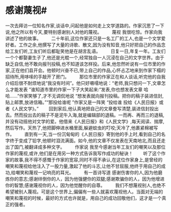 # 感谢蔑视#
 一次去拜访一位知名作家,谈话中,问起他是如何走上文学道路的。作家沉思了一下说,他之所以有今天,要特别感谢别人对他的蔑视。 
　　蔑视 我很吃惊。作家向我讲述了他的故事。 
　　二十年前,这位作家还只是一名工厂的工人,也是一个文学爱好者。工作之余,他撰写了大量的诗歌、散文,因为没有知音,他只好把自己的作品念给工友们听,工友们听后都耻笑他是在胡言乱语。 
　　日复一日,年复一年。工友们一个个都娶妻生子了,他还是光棍一个,经常独自一人沉浸在自己的文字世界。由于缺乏自信,他不敢向报刊投稿,也不知道该怎样投。后来,他忽然听说有一位市里的作家,正在他们县开会。他顿时兴奋不已,带上自己的作品,心怀忐忑地来到作家下榻的招待所,用哆嗦的手敲开了房门。 
　　那位市里的作家正在和人谈话,听完他的自我介绍后很不耐烦地说“我没有时间”。他只好嗫嚅地说：“老师,我只想问一下,文章怎么才能发表 ”谁知道市里的作家一下子大笑起来:“发表,你也想发表文章 哈哈……”作家笑够了,才不无调侃地说 “想发表就向报刊投稿。把你的稿子装进信封,贴上邮票,放进信箱。”“那投给谁呢 ”作家又是一阵笑 “投给谁 投给《人民日报》或者《人民文学》。” 
　　回到家后,他认真地把自己的文章誊写清楚,装进信封投出去。然而投出去的稿子不是泥牛入海,就是编辑部的退稿。一而再、再而三的退稿,并没有动摇他对文学的爱。他借来《人民日报》和《人民文学》,每天阅读、揣摩,然后写作。天热了,他把脚伸进水桶里面,躲避蚊虫的叮咬;天冷了,他裹紧棉被写作。 
　　直到有一天,当一份沉甸甸的《人民日报》寄到他的手上时,看到自己的名字终于变成了铅字,他顿时泪流满面。如今,他的文章不仅发表在天南地北,而且还走出了国门,被翻译成多种文字。 
　　作家说 我至今感谢当年工友们的嘲笑以及那位作家的蔑视,或许,他们是在用另一种方式告诉我写作成功的秘诀！ 
　　听了这个作家的故事,我不得不感慨于作家的宽容,同时不得不承认,在这位作家身上,是曾经的嘲笑和蔑视给他注入了一股力量,激起了他的斗志,让他不甘屈服,他终于用自己的成功,给嘲笑和蔑视一记响亮的耳光。 
　　有一首诗写道 感谢伤害你的人,因为他磨炼你的意志;感谢绊倒你的人，因为他强健你的双腿;感谢欺骗你的人，因为他增进你的智慧;感谢蔑视你的人，因为他觉醒你的自尊。 
　　我们不想蔑视别人,也绝不希望被别人蔑视。可是这个世界上,偏偏有一些人就喜欢蔑视他人。当面对无端的嘲笑和蔑视的时候，最好的方式也许就是，用自己的成功回敬他们，这才是一个真正的强者。
 